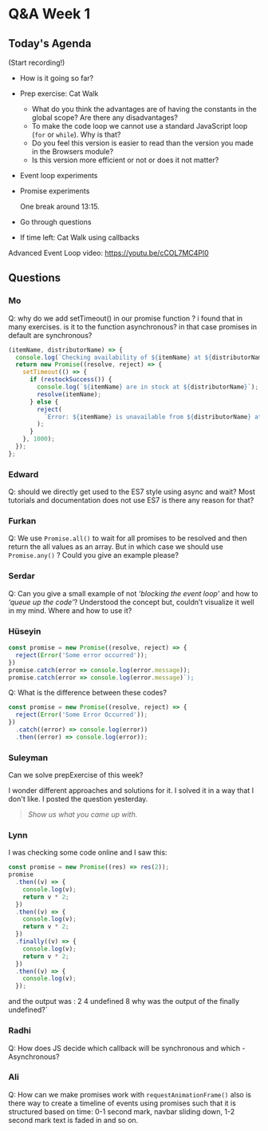 <!-- cSpell:disable -->

# Q&A Week 1

## Today's Agenda

(Start recording!)

- How is it going so far?
- Prep exercise: Cat Walk
  - What do you think the advantages are of having the constants in the global scope? Are there any disadvantages?
  - To make the code loop we cannot use a standard JavaScript loop (`for` or `while`). Why is that?
  - Do you feel this version is easier to read than the version you made in the Browsers module?
  - Is this version more efficient or not or does it not matter?
- Event loop experiments
- Promise experiments

  One break around 13:15.

- Go through questions

- If time left: Cat Walk using callbacks

Advanced Event Loop video: <https://youtu.be/cCOL7MC4Pl0>

## Questions

### Mo

Q: why do we add setTimeout() in our promise function ? i found that in many exercises. is it to the function asynchronous? in that case promises in default are synchronous?

```js
(itemName, distributorName) => {
  console.log(`Checking availability of ${itemName} at ${distributorName}...`);
  return new Promise((resolve, reject) => {
    setTimeout(() => {
      if (restockSuccess()) {
        console.log(`${itemName} are in stock at ${distributorName}`);
        resolve(itemName);
      } else {
        reject(
          `Error: ${itemName} is unavailable from ${distributorName} at this time.`
        );
      }
    }, 1000);
  });
};
```

### Edward

Q: should we directly get used to the ES7 style using async and wait? Most tutorials and documentation does not use ES7 is there any reason for that?

### Furkan

Q: We use `Promise.all()` to wait for all promises to be resolved and then return the all values as an array. But in which case we should use `Promise.any()` ? Could you give an example please?

### Serdar

Q: Can you give a small example of not _‘blocking the event loop’_ and how to _‘queue up the code’_? Understood the concept but, couldn’t visualize it well in my mind. Where and how to use it?

### Hüseyin

```js
const promise = new Promise((resolve, reject) => {
  reject(Error('Some error occurred'));
})
promise.catch(error => console.log(error.message));
promise.catch(error => console.log(error.message)`);
```

Q: What is the difference between these codes?

```js
const promise = new Promise((resolve, reject) => {
  reject(Error('Some Error Occurred'));
})
  .catch((error) => console.log(error))
  .then((error) => console.log(error));
```

### Suleyman

Can we solve prepExercise of this week?

I wonder different approaches and solutions for it. I solved it in a way that I don't like. I posted the question yesterday.

> _Show us what you came up with._

### Lynn

I was checking some code online and I saw this:

```js
const promise = new Promise((res) => res(2));
promise
  .then((v) => {
    console.log(v);
    return v * 2;
  })
  .then((v) => {
    console.log(v);
    return v * 2;
  })
  .finally((v) => {
    console.log(v);
    return v * 2;
  })
  .then((v) => {
    console.log(v);
  });
```

and the output was :
2
4
undefined
8
why was the output of the finally undefined?`

### Radhi

Q: How does JS decide which callback will be synchronous and which - Asynchronous?

### Ali

Q: How can we make promises work with `requestAnimationFrame()` also is there way to create a timeline of events using promises such that it is structured based on time:
0-1 second mark, navbar sliding down,
1-2 second mark text is faded in and so on.
